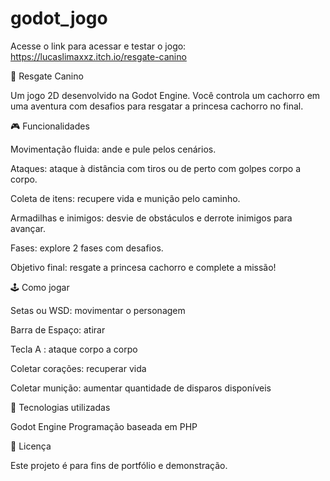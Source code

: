 # godot_jogo

Acesse o link para acessar e testar o jogo: https://lucaslimaxxz.itch.io/resgate-canino

🐾 Resgate Canino

Um jogo 2D desenvolvido na Godot Engine.
Você controla um cachorro em uma aventura com desafios para resgatar a princesa cachorro no final.

🎮 Funcionalidades

Movimentação fluida: ande e pule pelos cenários.

Ataques: ataque à distância com tiros ou de perto com golpes corpo a corpo.

Coleta de itens: recupere vida e munição pelo caminho.

Armadilhas e inimigos: desvie de obstáculos e derrote inimigos para avançar.

Fases: explore 2 fases com desafios.

Objetivo final: resgate a princesa cachorro e complete a missão!

🕹️ Como jogar

Setas ou WSD: movimentar o personagem

Barra de Espaço: atirar

Tecla A : ataque corpo a corpo

Coletar corações: recuperar vida

Coletar munição: aumentar quantidade de disparos disponíveis


🚀 Tecnologias utilizadas

Godot Engine
Programação baseada em PHP

📜 Licença

Este projeto é para fins de portfólio e demonstração.
